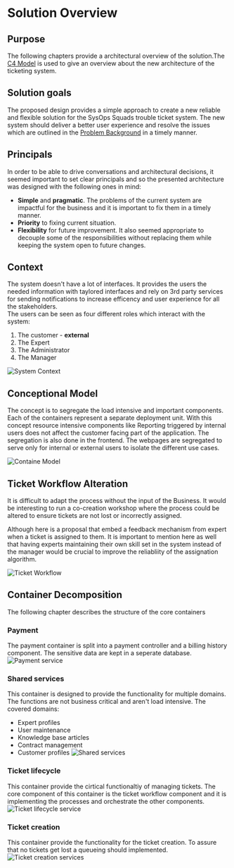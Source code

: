 # Solution Overview
## Purpose 

The following chapters provide a architectural overview of the solution.The [C4 Model](https://c4model.com/) is used to give an overview about the new architecture of the ticketing system. 

## Solution goals

The proposed design provides a simple approach to create a new reliable and flexible solution for the SysOps Squads trouble ticket system.
The new system should deliver a better user experience and resolve the issues which are outlined in the [Problem Background](../Problem%20Background/System%20Analysis.md') in a timely manner.

## Principals

In order to be able to drive conversations and architectural decisions, it seemed important to set clear principals and so the presented architecture was designed with the following ones in mind:

- **Simple** and **pragmatic**. The problems of the current system are impactful for the business and it is important to fix them in a timely manner.
- **Priority** to fixing current situation.
- **Flexibility** for future improvement. It also seemed appropriate to decouple some of the responsibilities without replacing them while keeping the system open to future changes.

## Context

The system doesn't have a lot of interfaces. It provides the users the needed information with taylored interfaces and rely on 3rd party services for sending notifications to increase efficency and user experience for all the stakeholders.  
The users can be seen as four different roles which interact with the system: 
1. The customer  - **external**
1. The Expert 
1. The Administrator
1. The Manager


![System Context](./resources/SystemContext.png)

## Conceptional Model
The concept is to segregate the load intensive and important components. Each of the containers represent a separate deployment unit. With this concept resource intensive components like Reporting triggered by internal users does not affect the customer facing part of the application. 
The segregation is also done in the frontend. The webpages are segregated to serve only for internal or external users to isolate the different use cases.  

![Containe Model](./resources/Containers.png)

## Ticket Workflow Alteration

It is difficult to adapt the process without the input of the Business. It would be interesting to run a co-creation workshop where the process could be altered to ensure tickets are not lost or incorrectly assigned. 

Although here is a proposal  that embed a feedback mechanism from expert when a ticket is assigned to them. It is important to mention here as well that having experts maintaining their own skill set in the system instead of the manager would be crucial to improve the reliabliity of the assignation algorithm.

![Ticket Workflow](./resources/alternative-ticket-workflow.png?raw=true)

## Container Decomposition 
The following chapter describes the structure of the core containers 

### Payment
The payment container is split into a payment controller and a billing history component. 
The sensitive data are kept in a seperate database. 
![Payment service](./resources/PaymentService.png?raw=true)

### Shared services
This container is designed to provide the functionality for multiple domains. 
The functions are not business critical and aren't load intensive. 
The covered domains: 
- Expert profiles
- User maintenance
- Knowledge base articles
- Contract management
- Customer profiles
![Shared services](./resources/SharedService.png?raw=true)

### Ticket lifecycle
This container provide the cirtical functionaltiy of managing tickets. 
The core component of this container is the ticket workflow component and it is implementing the processes and orchestrate the other components.
![Ticket lifecycle service](./resources/TicketLifecycleService.png?raw=true)

### Ticket creation 
This container provide the functionality for the ticket creation. 
To assure that no tickets get lost a queueing should implemented.
![Ticket creation services](./resources/TicketCreationService.png?raw=true)
